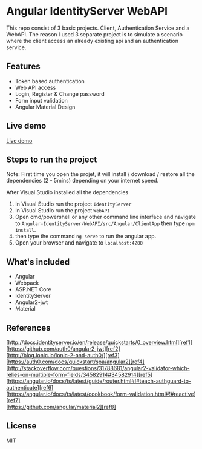 
Angular IdentityServer WebAPI
=========

This repo consist of 3 basic projects. Client, Authentication Service and a WebAPI. The reason I used 3 separate project is to simulate
a scenario where the client access an already existing api and an authentication service.

## Features

* Token based authentication
* Web API access
* Login, Register & Change password
* Form input validation
* Angular Material Design

## Live demo

[Live demo][d1]

## Steps to run the project
Note: First time you open the projet, it will install / download / restore all the dependencies (2 - 5mins) depending on your internet speed. <br />

After Visual Studio installed all the dependencies 
1. In Visual Studio run the project `IdentityServer`
2. In Visual Studio run the project `WebAPI`
3. Open cmd/powershell or any other command line interface and navigate to `Angular-IdentityServer-WebAPI/src/Angular/ClientApp` then type `npm install`.
4. then type the command `ng serve` to run the angular app.
5. Open your browser and navigate to `localhost:4200`

## What's included

* Angular
* Webpack
* ASP.NET Core
* IdentityServer
* Angular2-jwt
* Material

## References

[http://docs.identityserver.io/en/release/quickstarts/0_overview.html][ref1]<br>
[https://github.com/auth0/angular2-jwt][ref2]<br>
[http://blog.ionic.io/ionic-2-and-auth0/][ref3]<br>
[https://auth0.com/docs/quickstart/spa/angular2][ref4]<br>
[http://stackoverflow.com/questions/31788681/angular2-validator-which-relies-on-multiple-form-fields/34582914#34582914][ref5]<br>
[https://angular.io/docs/ts/latest/guide/router.html#!#teach-authguard-to-authenticate][ref6]<br>
[https://angular.io/docs/ts/latest/cookbook/form-validation.html#!#reactive][ref7]<br>
[https://github.com/angular/material2][ref8]<br>

## License

MIT

[d1]: https://angular-d1.azurewebsites.net
[ref1]: http://docs.identityserver.io/en/release/quickstarts/0_overview.html
[ref2]: https://github.com/auth0/angular2-jwt
[ref3]: http://blog.ionic.io/ionic-2-and-auth0
[ref4]: https://auth0.com/docs/quickstart/spa/angular2
[ref5]: http://stackoverflow.com/questions/31788681/angular2-validator-which-relies-on-multiple-form-fields/34582914#34582914
[ref6]: https://angular.io/docs/ts/latest/guide/router.html#!#teach-authguard-to-authenticate
[ref7]: https://angular.io/docs/ts/latest/cookbook/form-validation.html#!#reactive
[ref8]: https://github.com/angular/material2
